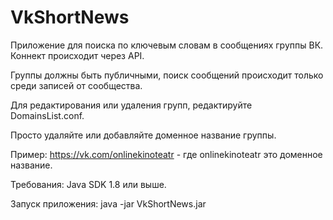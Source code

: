 # VkShortNews
Приложение для поиска по ключевым словам в сообщениях группы ВК. Коннект происходит через API.

Группы должны быть публичными, поиск сообщений происходит только среди записей от сообщества.

Для редактирования или удаления групп, редактируйте DomainsList.conf.

Просто удаляйте или добавляйте доменное название группы.

Пример: https://vk.com/onlinekinoteatr - где onlinekinoteatr это доменное название.

Требования: Java SDK 1.8 или выше.

Запуск приложения: java -jar VkShortNews.jar
